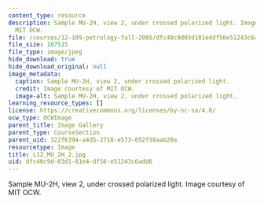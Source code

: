 ```yaml
---
content_type: resource
description: Sample MU-2H, view 2, under crossed polarized light. Image courtesy of
  MIT OCW.
file: /courses/12-109-petrology-fall-2005/dfc40c9d03d181e4df56e51243c6add6_L12_MU_2H_2.jpg
file_size: 107515
file_type: image/jpeg
hide_download: true
hide_download_original: null
image_metadata:
  caption: Sample MU-2H, view 2, under crossed polarized light.
  credit: Image courtesy of MIT OCW.
  image-alt: Sample MU-2H, view 2, under crossed polarized light.
learning_resource_types: []
license: https://creativecommons.org/licenses/by-nc-sa/4.0/
ocw_type: OCWImage
parent_title: Image Gallery
parent_type: CourseSection
parent_uid: 322f6394-a4d5-2718-e573-052f38aab20a
resourcetype: Image
title: L12_MU_2H_2.jpg
uid: dfc40c9d-03d1-81e4-df56-e51243c6add6
---
```

Sample MU-2H, view 2, under crossed polarized light. Image courtesy of MIT OCW.